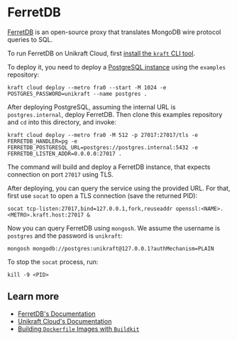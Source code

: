 # FerretDB

[FerretDB](https://www.ferretdb.com/) is an open-source proxy that translates MongoDB wire protocol queries to SQL.

To run FerretDB on Unikraft Cloud, first [install the `kraft` CLI tool](https://unikraft.org/docs/cli).

To deploy it, you need to deploy a [PostgreSQL instance](https://github.com/kraftcloud/examples/tree/main/postgres16.2) using the `examples` repository:

```console
kraft cloud deploy --metro fra0 --start -M 1024 -e POSTGRES_PASSWORD=unikraft --name postgres .
```

After deploying PostgreSQL, assuming the internal URL is `postgres.internal`, deploy FerretDB.
Then clone this examples repository and `cd` into this directory, and invoke:

```console
kraft cloud deploy --metro fra0 -M 512 -p 27017:27017/tls -e FERRETDB_HANDLER=pg -e FERRETDB_POSTGRESQL_URL=postgres://postgres.internal:5432 -e FERRETDB_LISTEN_ADDR=0.0.0.0:27017 .
```

The command will build and deploy a FerretDB instance, that expects connection on port `27017` using TLS.

After deploying, you can query the service using the provided URL.
For that, first use `socat` to open a TLS connection (save the returned PID):

```console
socat tcp-listen:27017,bind=127.0.0.1,fork,reuseaddr openssl:<NAME>.<METRO>.kraft.host:27017 &
```

Now you can query FerretDB using `mongosh`.
We assume the username is `postgres` and the password is `unikraft`:

```console
mongosh mongodb://postgres:unikraft@127.0.0.1?authMechanism=PLAIN
```

To stop the `socat` process, run:

```console
kill -9 <PID>
```

## Learn more

- [FerretDB's Documentation](https://docs.ferretdb.io/)
- [Unikraft Cloud's Documentation](https://unikraft.cloud/docs/)
- [Building `Dockerfile` Images with `Buildkit`](https://unikraft.org/guides/building-dockerfile-images-with-buildkit)
